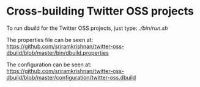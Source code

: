 # Cross-building Twitter OSS projects

To run dbuild for the Twitter OSS projects, just type: _./bin/run.sh_

The properties file can be seen at: https://github.com/sriramkrishnan/twitter-oss-dbuild/blob/master/bin/dbuild.properties

The configuration can be seen at: https://github.com/sriramkrishnan/twitter-oss-dbuild/blob/master/configuration/twitter-oss.dbuild

